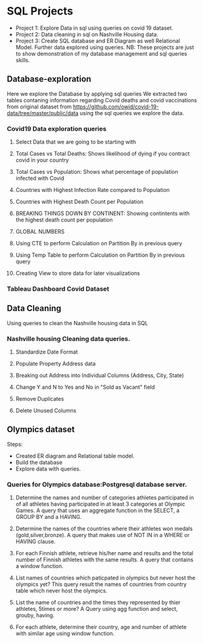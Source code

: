 # SQL Projects

- Project 1: Explore Data in sql using queries on covid 19 dataset.
- Project 2: Data cleaning in sql on Nashville Housing data.
- Project 3: Create SQL database and ER Diagram as well Relational Model. Further data explored using queries.
NB: These projects are just to show demonstration of my database management and sql queries skills.

## Database-exploration

Here we explore the Database by applying sql queries
We extracted two tables contaning information regarding Covid deaths and covid vaccinations 
from original dataset from https://github.com/owid/covid-19-data/tree/master/public/data
using the sql queries we explore the data.

### Covid19 Data exploration queries

1. Select Data that we are going to be starting with

2. Total Cases vs Total Deaths: Shows likelihood of dying if you contract covid in your country

3. Total Cases vs Population: Shows what percentage of population infected with Covid

4. Countries with Highest Infection Rate compared to Population

5. Countries with Highest Death Count per Population

6. BREAKING THINGS DOWN BY CONTINENT: Showing contintents with the highest death count per population

7. GLOBAL NUMBERS

8. Using CTE to perform Calculation on Partition By in previous query

9. Using Temp Table to perform Calculation on Partition By in previous query

10. Creating View to store data for later visualizations

### Tableau Dashboard Covid Dataset


## Data Cleaning

  Using queries to clean the Nashville housing data in SQL
  
### Nashville housing Cleaning data queries.

1. Standardize Date Format

2. Populate Property Address data

3. Breaking out Address into Individual Columns (Address, City, State)

4. Change Y and N to Yes and No in "Sold as Vacant" field

5. Remove Duplicates

6. Delete Unused Columns

## Olympics dataset 

Steps:
- Created ER diagram and Relational table model.
- Build the database
- Explore data with queries.

### Queries for Olympics database:Postgresql database server.

1. Determine the names and number of categories athletes participated in of all athletes having participated in at least 3 categories at Olympic Games.
	 A query that uses an aggregate function in the SELECT, a GROUP BY and a HAVING.

2. Determine the names of the countries where their athletes won medals (gold,silver,bronze). 
	 A query that makes use of NOT IN in a WHERE or HAVING clause.

3. For each Finnish athlete, retrieve his/her name and results and the total number of Finnish athletes with the same results. 
	A query that contains a window function.

4. List names of countries which paticpated in olympics but never host the olympics yet?
	This query result the names of countries from country table which never host the olympics.

5. List the name of countries and the times they represented by thier athletes, 5times or more?
	A Query using agg function and select, grouby, having.

6. For each athlete, determine their country, age and number of athlete with similar age using window function.


